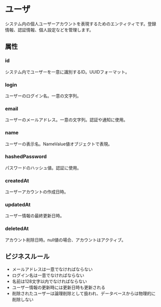 # ユーザ

システム内の個人ユーザーアカウントを表現するためのエンティティです。登録情報、認証情報、個人設定などを管理します。

## 属性

### id
システム内でユーザーを一意に識別するID。UUIDフォーマット。

### login
ユーザーのログイン名。一意の文字列。

### email
ユーザーのメールアドレス。一意の文字列。認証や通知に使用。

### name
ユーザーの表示名。NameValue値オブジェクトで表現。

### hashedPassword
パスワードのハッシュ値。認証に使用。

### createdAt
ユーザーアカウントの作成日時。

### updatedAt
ユーザー情報の最終更新日時。

### deletedAt
アカウント削除日時。null値の場合、アカウントはアクティブ。

## ビジネスルール

- メールアドレスは一意でなければならない
- ログイン名は一意でなければならない
- 名前は128文字以内でなければならない
- ユーザー情報の更新時には更新日時も更新される
- 削除されたユーザーは論理削除として扱われ、データベースからは物理的に削除しない